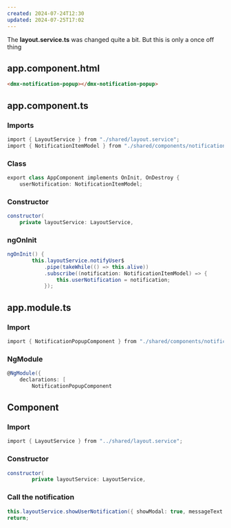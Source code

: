 ```yaml
---
created: 2024-07-24T12:30
updated: 2024-07-25T17:02
---
```

The **layout.service.ts** was changed quite a bit.
But this is only a once off thing


## app.component.html

```html
<dmx-notification-popup></dmx-notification-popup>
```

## app.component.ts

### Imports

```c#
import { LayoutService } from "./shared/layout.service";
import { NotificationItemModel } from "./shared/components/notification-popup/notification-item.model";
```

### Class

```c#
export class AppComponent implements OnInit, OnDestroy {
	userNotification: NotificationItemModel;
```
### Constructor

```c#
constructor(
	private layoutService: LayoutService,
```

### ngOnInit

```c#
ngOnInit() {
		this.layoutService.notifyUser$
			.pipe(takeWhile(() => this.alive))
			.subscribe((notification: NotificationItemModel) => {
				this.userNotification = notification;
			});
```


## app.module.ts

### Import

```c#
import { NotificationPopupComponent } from "./shared/components/notification-popup/notification-popup.component";
```

### NgModule

```c#
@NgModule({
	declarations: [
		NotificationPopupComponent
```



## Component
### Import

```c#
import { LayoutService } from "../shared/layout.service";
```
### Constructor

```c#
constructor(
		private layoutService: LayoutService,
```
### Call the notification

```c#
this.layoutService.showUserNotification({ showModal: true, messageText: this.languageService.translate("Label already in use"), success: false });
return;
```

